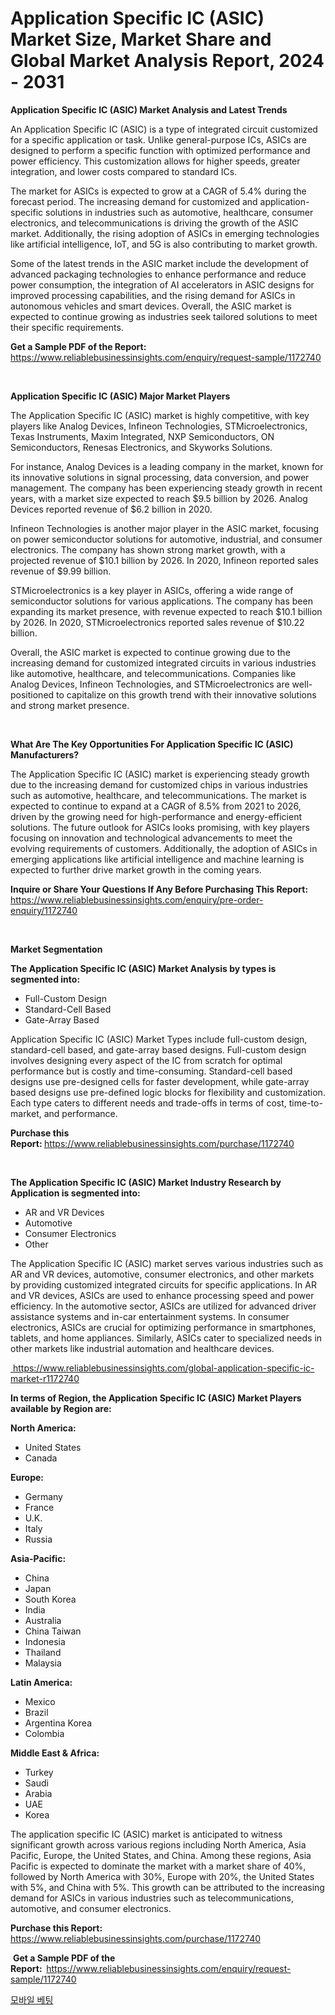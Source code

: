<p><h1>Application Specific IC (ASIC) Market Size, Market Share and Global Market Analysis Report, 2024 - 2031</h1></p><p><strong>Application Specific IC (ASIC) Market Analysis and Latest Trends</strong></p>
<p><p>An Application Specific IC (ASIC) is a type of integrated circuit customized for a specific application or task. Unlike general-purpose ICs, ASICs are designed to perform a specific function with optimized performance and power efficiency. This customization allows for higher speeds, greater integration, and lower costs compared to standard ICs.</p><p>The market for ASICs is expected to grow at a CAGR of 5.4% during the forecast period. The increasing demand for customized and application-specific solutions in industries such as automotive, healthcare, consumer electronics, and telecommunications is driving the growth of the ASIC market. Additionally, the rising adoption of ASICs in emerging technologies like artificial intelligence, IoT, and 5G is also contributing to market growth.</p><p>Some of the latest trends in the ASIC market include the development of advanced packaging technologies to enhance performance and reduce power consumption, the integration of AI accelerators in ASIC designs for improved processing capabilities, and the rising demand for ASICs in autonomous vehicles and smart devices. Overall, the ASIC market is expected to continue growing as industries seek tailored solutions to meet their specific requirements.</p></p>
<p><strong>Get a Sample PDF of the Report:&nbsp;</strong> <a href="https://www.reliablebusinessinsights.com/enquiry/request-sample/1172740">https://www.reliablebusinessinsights.com/enquiry/request-sample/1172740</a></p>
<p>&nbsp;</p>
<p><strong>Application Specific IC (ASIC) Major Market Players</strong></p>
<p><p>The Application Specific IC (ASIC) market is highly competitive, with key players like Analog Devices, Infineon Technologies, STMicroelectronics, Texas Instruments, Maxim Integrated, NXP Semiconductors, ON Semiconductors, Renesas Electronics, and Skyworks Solutions. </p><p>For instance, Analog Devices is a leading company in the market, known for its innovative solutions in signal processing, data conversion, and power management. The company has been experiencing steady growth in recent years, with a market size expected to reach $9.5 billion by 2026. Analog Devices reported revenue of $6.2 billion in 2020.</p><p>Infineon Technologies is another major player in the ASIC market, focusing on power semiconductor solutions for automotive, industrial, and consumer electronics. The company has shown strong market growth, with a projected revenue of $10.1 billion by 2026. In 2020, Infineon reported sales revenue of $9.99 billion.</p><p>STMicroelectronics is a key player in ASICs, offering a wide range of semiconductor solutions for various applications. The company has been expanding its market presence, with revenue expected to reach $10.1 billion by 2026. In 2020, STMicroelectronics reported sales revenue of $10.22 billion.</p><p>Overall, the ASIC market is expected to continue growing due to the increasing demand for customized integrated circuits in various industries like automotive, healthcare, and telecommunications. Companies like Analog Devices, Infineon Technologies, and STMicroelectronics are well-positioned to capitalize on this growth trend with their innovative solutions and strong market presence.</p></p>
<p>&nbsp;</p>
<p><strong>What Are The Key Opportunities For Application Specific IC (ASIC) Manufacturers?</strong></p>
<p><p>The Application Specific IC (ASIC) market is experiencing steady growth due to the increasing demand for customized chips in various industries such as automotive, healthcare, and telecommunications. The market is expected to continue to expand at a CAGR of 8.5% from 2021 to 2026, driven by the growing need for high-performance and energy-efficient solutions. The future outlook for ASICs looks promising, with key players focusing on innovation and technological advancements to meet the evolving requirements of customers. Additionally, the adoption of ASICs in emerging applications like artificial intelligence and machine learning is expected to further drive market growth in the coming years.</p></p>
<p><strong>Inquire or Share Your Questions If Any Before Purchasing This Report:</strong> <a href="https://www.reliablebusinessinsights.com/enquiry/pre-order-enquiry/1172740">https://www.reliablebusinessinsights.com/enquiry/pre-order-enquiry/1172740</a></p>
<p>&nbsp;</p>
<p><strong>Market Segmentation</strong></p>
<p><strong>The Application Specific IC (ASIC) Market Analysis by types is segmented into:</strong></p>
<p><ul><li>Full-Custom Design</li><li>Standard-Cell Based</li><li>Gate-Array Based</li></ul></p>
<p><p>Application Specific IC (ASIC) Market Types include full-custom design, standard-cell based, and gate-array based designs. Full-custom design involves designing every aspect of the IC from scratch for optimal performance but is costly and time-consuming. Standard-cell based designs use pre-designed cells for faster development, while gate-array based designs use pre-defined logic blocks for flexibility and customization. Each type caters to different needs and trade-offs in terms of cost, time-to-market, and performance.</p></p>
<p><strong>Purchase this Report:&nbsp;</strong><a href="https://www.reliablebusinessinsights.com/purchase/1172740">https://www.reliablebusinessinsights.com/purchase/1172740</a></p>
<p>&nbsp;</p>
<p><strong>The Application Specific IC (ASIC) Market Industry Research by Application is segmented into:</strong></p>
<p><ul><li>AR and VR Devices</li><li>Automotive</li><li>Consumer Electronics</li><li>Other</li></ul></p>
<p><p>The Application Specific IC (ASIC) market serves various industries such as AR and VR devices, automotive, consumer electronics, and other markets by providing customized integrated circuits for specific applications. In AR and VR devices, ASICs are used to enhance processing speed and power efficiency. In the automotive sector, ASICs are utilized for advanced driver assistance systems and in-car entertainment systems. In consumer electronics, ASICs are crucial for optimizing performance in smartphones, tablets, and home appliances. Similarly, ASICs cater to specialized needs in other markets like industrial automation and healthcare devices.</p></p>
<p><a href="https://www.reliablebusinessinsights.com/global-application-specific-ic-market-r1172740">&nbsp;https://www.reliablebusinessinsights.com/global-application-specific-ic-market-r1172740</a></p>
<p><strong>In terms of Region, the Application Specific IC (ASIC) Market Players available by Region are:</strong></p>
<p>
    <p> <strong> North America: </strong>
        <ul>
            <li>United States</li>
            <li>Canada</li>
        </ul>
        </p> 
    <p> <strong> Europe: </strong>
        <ul>
            <li>Germany</li>
            <li>France</li>
            <li>U.K.</li>
            <li>Italy</li>
            <li>Russia</li>
        </ul>
        </p> 
    <p> <strong> Asia-Pacific: </strong>
        <ul>
            <li>China</li>
            <li>Japan</li>
            <li>South Korea</li>
            <li>India</li>
            <li>Australia</li>
            <li>China Taiwan</li>
            <li>Indonesia</li>
            <li>Thailand</li>
            <li>Malaysia</li>
        </ul>
        </p> 
    <p> <strong> Latin America: </strong>
        <ul>
            <li>Mexico</li>
            <li>Brazil</li>
            <li>Argentina Korea</li>
            <li>Colombia</li>
        </ul>
        </p> 
    <p> <strong> Middle East & Africa: </strong>
        <ul>
            <li>Turkey</li>
            <li>Saudi</li>
            <li>Arabia</li>
            <li>UAE</li>
            <li>Korea</li>
        </ul>
    </p>
    </p>
<p><p>The application specific IC (ASIC) market is anticipated to witness significant growth across various regions including North America, Asia Pacific, Europe, the United States, and China. Among these regions, Asia Pacific is expected to dominate the market with a market share of 40%, followed by North America with 30%, Europe with 20%, the United States with 5%, and China with 5%. This growth can be attributed to the increasing demand for ASICs in various industries such as telecommunications, automotive, and consumer electronics.</p></p>
<p><strong>Purchase this Report: </strong><a href="https://www.reliablebusinessinsights.com/purchase/1172740">https://www.reliablebusinessinsights.com/purchase/1172740</a></p>
<p>&nbsp;<strong>Get a Sample PDF of the Report:&nbsp;&nbsp;</strong><a href="https://www.reliablebusinessinsights.com/enquiry/request-sample/1172740">https://www.reliablebusinessinsights.com/enquiry/request-sample/1172740</a></p>
<p><strong></strong></p>
<p><p><a href="https://medium.com/@ralphyjames/%EB%AA%A8%EB%B0%94%EC%9D%BC-%EB%B2%A0%ED%8C%85-%EC%82%B0%EC%97%85-%EB%B6%84%EC%84%9D-%EB%B3%B4%EA%B3%A0%EC%84%9C-%EC%9D%91%EC%9A%A9-%ED%94%84%EB%A1%9C%EA%B7%B8%EB%9E%A8-%EC%A7%80%EC%97%AD-%EA%B2%BD%EC%9F%81-%EC%A0%84%EB%9E%B5%EB%B3%84-%EC%8B%9C%EC%9E%A5-%EA%B7%9C%EB%AA%A8-%EC%A0%90%EC%9C%A0%EC%9C%A8-%EB%8F%99%ED%96%A5-2024-2031-6059970f75a4">모바일 베팅</a></p></p>